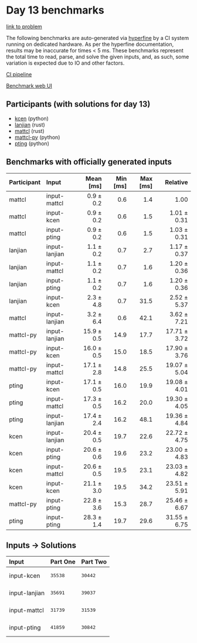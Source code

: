 # Day 13 benchmarks

[link to problem](https://adventofcode.com/2023/day/13)

The following benchmarks are auto-generated via
[hyperfine](https://github.com/sharkdp/hyperfine) by a CI system running on
dedicated hardware. As per the hyperfine documentation, results may be
inaccurate for times < 5 ms. These benchmarks represent the total time to read,
parse, and solve the given inputs, and, as such, some variation is expected due
to IO and other factors.

[CI pipeline](http://ci.papercode.net:8080/teams/main/pipelines/aoc2023)

[Benchmark web UI](https://aoc.ancalagon.black)


## Participants (with solutions for day 13)

- [kcen](https://github.com/kcen/aoc2023) (python)
- [lanjian](https://github.com/lanjian/aoc-2023) (rust)
- [mattcl](https://github.com/mattcl/aoc2023) (rust)
- [mattcl-py](https://github.com/mattcl/aoc2023-py) (python)
- [pting](https://github.com/pting/aoc2023) (python)


## Benchmarks with officially generated inputs

| Participant | Input | Mean [ms] | Min [ms] | Max [ms] | Relative |
|:---|:---|---:|---:|---:|---:|
| mattcl | input-mattcl | 0.9 ± 0.2 | 0.6 | 1.4 | 1.00 |
| mattcl | input-kcen | 0.9 ± 0.2 | 0.6 | 1.5 | 1.01 ± 0.31 |
| mattcl | input-pting | 0.9 ± 0.2 | 0.6 | 1.5 | 1.03 ± 0.31 |
| lanjian | input-lanjian | 1.1 ± 0.2 | 0.7 | 2.7 | 1.17 ± 0.37 |
| lanjian | input-mattcl | 1.1 ± 0.2 | 0.7 | 1.6 | 1.20 ± 0.36 |
| lanjian | input-pting | 1.1 ± 0.2 | 0.7 | 1.6 | 1.20 ± 0.36 |
| lanjian | input-kcen | 2.3 ± 4.8 | 0.7 | 31.5 | 2.52 ± 5.37 |
| mattcl | input-lanjian | 3.2 ± 6.4 | 0.6 | 42.1 | 3.62 ± 7.21 |
| mattcl-py | input-lanjian | 15.9 ± 0.5 | 14.9 | 17.7 | 17.71 ± 3.72 |
| mattcl-py | input-kcen | 16.0 ± 0.5 | 15.0 | 18.5 | 17.90 ± 3.76 |
| mattcl-py | input-mattcl | 17.1 ± 2.8 | 14.8 | 25.5 | 19.07 ± 5.04 |
| pting | input-kcen | 17.1 ± 0.5 | 16.0 | 19.9 | 19.08 ± 4.01 |
| pting | input-mattcl | 17.3 ± 0.5 | 16.2 | 20.0 | 19.30 ± 4.05 |
| pting | input-lanjian | 17.4 ± 2.4 | 16.2 | 48.1 | 19.36 ± 4.84 |
| kcen | input-lanjian | 20.4 ± 0.5 | 19.7 | 22.6 | 22.72 ± 4.75 |
| kcen | input-pting | 20.6 ± 0.6 | 19.6 | 23.2 | 23.00 ± 4.83 |
| kcen | input-mattcl | 20.6 ± 0.5 | 19.5 | 23.1 | 23.03 ± 4.82 |
| kcen | input-kcen | 21.1 ± 3.0 | 19.5 | 34.2 | 23.51 ± 5.91 |
| mattcl-py | input-pting | 22.8 ± 3.6 | 15.3 | 28.7 | 25.46 ± 6.67 |
| pting | input-pting | 28.3 ± 1.4 | 19.7 | 29.6 | 31.55 ± 6.75 |


## Inputs -> Solutions

| Input | Part One | Part Two |
|:---|:---|:---|
|input-kcen|<pre>35538</pre>|<pre>30442</pre>|
|input-lanjian|<pre>35691</pre>|<pre>39037</pre>|
|input-mattcl|<pre>31739</pre>|<pre>31539</pre>|
|input-pting|<pre>41859</pre>|<pre>30842</pre>|
